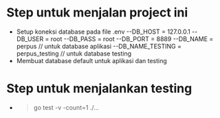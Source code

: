 # Step untuk menjalan project ini
- Setup koneksi database pada file .env
--DB_HOST = 127.0.0.1
--DB_USER = root
--DB_PASS = root
--DB_PORT = 8889
--DB_NAME = perpus // untuk database aplikasi
--DB_NAME_TESTING = perpus_testing // untuk database testing
- Membuat database default untuk aplikasi dan testing
# Step untuk menjalankan testing
- > go test -v -count=1 ./...

